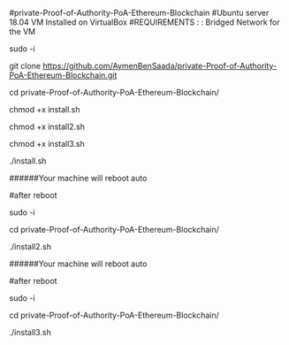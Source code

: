 

#private-Proof-of-Authority-PoA-Ethereum-Blockchain
#Ubuntu server 18.04 VM Installed on VirtualBox 
#REQUIREMENTS : : Bridged Network  for the VM

sudo -i

git clone https://github.com/AymenBenSaada/private-Proof-of-Authority-PoA-Ethereum-Blockchain.git

cd private-Proof-of-Authority-PoA-Ethereum-Blockchain/

chmod +x install.sh

chmod +x install2.sh

chmod +x install3.sh

./install.sh

######Your machine will reboot auto 

#after reboot

sudo -i

cd private-Proof-of-Authority-PoA-Ethereum-Blockchain/

./install2.sh

######Your machine will reboot auto 

#after reboot

sudo -i

cd private-Proof-of-Authority-PoA-Ethereum-Blockchain/

./install3.sh
